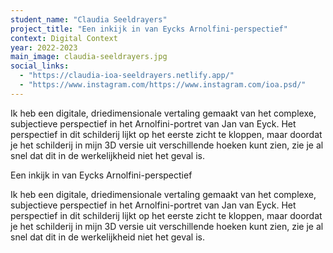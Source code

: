 ```yaml
---
student_name: "Claudia Seeldrayers"
project_title: "Een inkijk in van Eycks Arnolfini-perspectief"
context: Digital Context
year: 2022-2023
main_image: claudia-seeldrayers.jpg
social_links:
  - "https://claudia-ioa-seeldrayers.netlify.app/"
  - "https://www.instagram.com/https://www.instagram.com/ioa.psd/"
---
```

Ik heb een digitale, driedimensionale vertaling gemaakt van het complexe, subjectieve perspectief in het Arnolfini-portret van Jan van Eyck. Het perspectief in dit schilderij lijkt op het eerste zicht te kloppen, maar doordat je het schilderij in mijn 3D versie uit verschillende hoeken kunt zien, zie je al snel dat dit in de werkelijkheid niet het geval is.

Een inkijk in van Eycks Arnolfini-perspectief

Ik heb een digitale, driedimensionale vertaling gemaakt van het complexe, subjectieve perspectief in het Arnolfini-portret van Jan van Eyck. Het perspectief in dit schilderij lijkt op het eerste zicht te kloppen, maar doordat je het schilderij in mijn 3D versie uit verschillende hoeken kunt zien, zie je al snel dat dit in de werkelijkheid niet het geval is.
